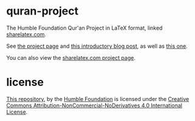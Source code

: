 # quran-project
The Humble Foundation Qur'an Project in LaTeX format, linked [sharelatex.com](http://sharelatex.com).

See [the project page](http://humblefoundation.org/quran) and [this introductory blog post](http://www.humblefoundation.org/blog/our-first-blog-post-on-relocation-and-translation), as well as [this one](http://www.humblefoundation.org/blog/publishing-a-book-with-latex-part-one).

You can also view the [sharelatex.com project page](https://www.sharelatex.com/project/5593b7bb611f8c52433805e1).

# license
[This repository](http://github.com/humblefoundation/quran-project), by the [Humble Foundation](http://www.humblefoundation.org) is licensed under the [Creative Commons Attribution-NonCommercial-NoDerivatives 4.0 International License](http://creativecommons.org/licenses/by-nc-nd/4.0/).

